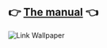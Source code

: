 ## 👉 [The manual](https://github.com/Liam-McHara/minishell-manual) 👈

![Link Wallpaper](https://static.wikia.nocookie.net/zelda_gamepedia_en/images/5/51/TMC_Link_Artwork_12.png/revision/latest?cb=20210314141655)
